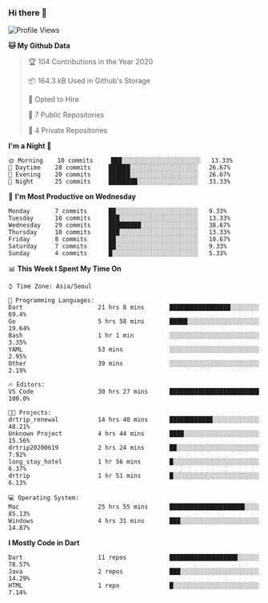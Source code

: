 ### Hi there 👋

<!--
**ska2519/ska2519** is a ✨ _special_ ✨ repository because its `README.md` (this file) appears on your GitHub profile.

Here are some ideas to get you started:

- 🔭 I’m currently working on ...
- 🌱 I’m currently learning ...
- 👯 I’m looking to collaborate on ...
- 🤔 I’m looking for help with ...
- 💬 Ask me about ...
- 📫 How to reach me: ...
- 😄 Pronouns: ...
- ⚡ Fun fact: ...
-->

<!--START_SECTION:waka-->
![Profile Views](http://img.shields.io/badge/Profile%20Views-67-blue)

**🐱 My Github Data** 

> 🏆 104 Contributions in the Year 2020
 > 
> 📦 164.3 kB Used in Github's Storage 
 > 
> 💼 Opted to Hire
 > 
> 📜 7 Public Repositories 
 > 
> 🔑 4 Private Repositories  

**I'm a Night 🦉** 

```text
🌞 Morning    10 commits     ███░░░░░░░░░░░░░░░░░░░░░░   13.33% 
🌆 Daytime    20 commits     ██████░░░░░░░░░░░░░░░░░░░   26.67% 
🌃 Evening    20 commits     ██████░░░░░░░░░░░░░░░░░░░   26.67% 
🌙 Night      25 commits     ████████░░░░░░░░░░░░░░░░░   33.33%

```
📅 **I'm Most Productive on Wednesday** 

```text
Monday       7 commits      ██░░░░░░░░░░░░░░░░░░░░░░░   9.33% 
Tuesday      10 commits     ███░░░░░░░░░░░░░░░░░░░░░░   13.33% 
Wednesday    29 commits     █████████░░░░░░░░░░░░░░░░   38.67% 
Thursday     10 commits     ███░░░░░░░░░░░░░░░░░░░░░░   13.33% 
Friday       8 commits      ██░░░░░░░░░░░░░░░░░░░░░░░   10.67% 
Saturday     7 commits      ██░░░░░░░░░░░░░░░░░░░░░░░   9.33% 
Sunday       4 commits      █░░░░░░░░░░░░░░░░░░░░░░░░   5.33%

```


📊 **This Week I Spent My Time On** 

```text
⌚︎ Time Zone: Asia/Seoul

💬 Programming Languages: 
Dart                     21 hrs 8 mins       █████████████████░░░░░░░░   69.4% 
Go                       5 hrs 58 mins       █████░░░░░░░░░░░░░░░░░░░░   19.64% 
Bash                     1 hr 1 min          ░░░░░░░░░░░░░░░░░░░░░░░░░   3.35% 
YAML                     53 mins             ░░░░░░░░░░░░░░░░░░░░░░░░░   2.95% 
Other                    39 mins             ░░░░░░░░░░░░░░░░░░░░░░░░░   2.19%

🔥 Editors: 
VS Code                  30 hrs 27 mins      █████████████████████████   100.0%

🐱‍💻 Projects: 
drtrip_renewal           14 hrs 40 mins      ████████████░░░░░░░░░░░░░   48.21% 
Unknown Project          4 hrs 44 mins       ████░░░░░░░░░░░░░░░░░░░░░   15.56% 
drtrip20200619           2 hrs 24 mins       ██░░░░░░░░░░░░░░░░░░░░░░░   7.92% 
long_stay_hotel          1 hr 56 mins        █░░░░░░░░░░░░░░░░░░░░░░░░   6.37% 
drtrip                   1 hr 51 mins        █░░░░░░░░░░░░░░░░░░░░░░░░   6.13%

💻 Operating System: 
Mac                      25 hrs 55 mins      █████████████████████░░░░   85.13% 
Windows                  4 hrs 31 mins       ███░░░░░░░░░░░░░░░░░░░░░░   14.87%

```

**I Mostly Code in Dart** 

```text
Dart                     11 repos            ███████████████████░░░░░░   78.57% 
Java                     2 repos             ███░░░░░░░░░░░░░░░░░░░░░░   14.29% 
HTML                     1 repo              █░░░░░░░░░░░░░░░░░░░░░░░░   7.14%

```



<!--END_SECTION:waka-->


